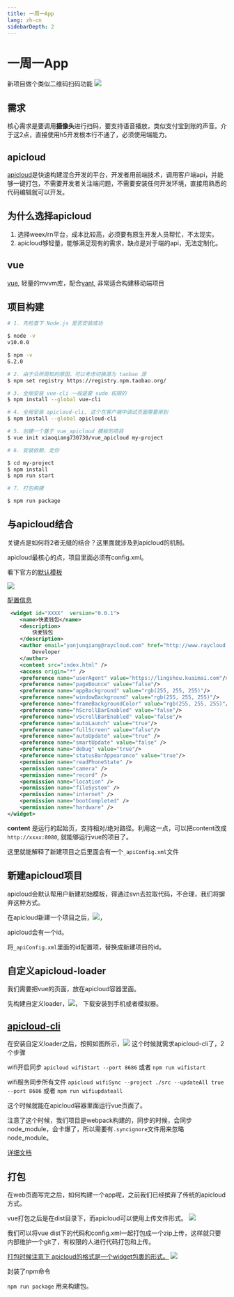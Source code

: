 ```yaml
---
title: 一周一App
lang: zh-cn
sidebarDepth: 2
---
```


# 一周一App

新项目做个类似二维码扫码功能
![](./image/tip.png)

## 需求

核心需求是要调用**摄像头**进行扫码，要支持语音播放，类似支付宝到账的声音。介于这2点，直接使用h5开发根本行不通了，必须使用端能力。

## apicloud

[apicloud](https://www.apicloud.com/)是快速构建混合开发的平台，开发者用前端技术，调用客户端api，并能够一键打包，不需要开发者关注端问题，不需要安装任何开发环境，直接用熟悉的代码编辑就可以开发。

## 为什么选择apicloud

1. 选择weex/rn平台，成本比较高，必须要有原生开发人员帮忙，不太现实。
2. apicloud够轻量，能够满足现有的需求，缺点是对于端的api，无法定制化。

## vue

[vue](https://cn.vuejs.org/), 轻量的mvvm库，配合[vant](https://www.youzanyun.com/zanui/vant#/zh-CN/intro), 非常适合构建移动端项目

## 项目构建

```bash
# 1. 先检查下 Node.js 是否安装成功

$ node -v
v10.0.0

$ npm -v
6.2.0

# 2. 由于众所周知的原因，可以考虑切换源为 taobao 源
$ npm set registry https://registry.npm.taobao.org/

# 3. 全局安装 vue-cli 一般是要 sudo 权限的
$ npm install --global vue-cli

# 4. 全局安装 apicloud-cli, 这个在客户端中调试页面需要用到
$ npm install --global apicloud-cli

# 5. 创建一个基于 vue_apicloud 模板的项目
$ vue init xiaoqiang730730/vue_apicloud my-project

# 6. 安装依赖，走你

$ cd my-project
$ npm install
$ npm run start

# 7. 打包构建

$ npm run package

```

## 与apicloud结合

关键点是如何将2者无缝的结合？这里面就涉及到apicloud的机制。

apicloud最核心的点，项目里面必须有config.xml。

看下官方的[默认模板](https://docs.apicloud.com/Dev-Guide/widget-package-structure-manual)

![](./image/apicloud_1.png)

[配置信息](https://docs.apicloud.com/Dev-Guide/app-config-manual)
```xml
 <widget id="XXXX"  version="0.0.1">
    <name>快麦钱包</name>
    <description>
        快麦钱包
    </description>
    <author email="yanjunqiang@raycloud.com" href="http://www.raycloud.com">
        Developer
    </author>
    <content src="index.html" />
    <access origin="*" />
    <preference name="userAgent" value="https://lingshou.kuaimai.com"/>
    <preference name="pageBounce" value="false"/>
	<preference name="appBackground" value="rgb(255, 255, 255)"/>
	<preference name="windowBackground" value="rgb(255, 255, 255)"/>
	<preference name="frameBackgroundColor" value="rgb(255, 255, 255)"/>
	<preference name="hScrollBarEnabled" value="false"/>
	<preference name="vScrollBarEnabled" value="false"/>
	<preference name="autoLaunch" value="true"/>
	<preference name="fullScreen" value="false"/>
	<preference name="autoUpdate" value="true" />
	<preference name="smartUpdate" value="false" />
	<preference name="debug" value="true"/>
	<preference name="statusBarAppearance" value="true"/>
	<permission name="readPhoneState" />
	<permission name="camera" />
	<permission name="record" />
	<permission name="location" />
	<permission name="fileSystem" />
	<permission name="internet" />
	<permission name="bootCompleted" />
	<permission name="hardware" />
</widget>

```

**content** 是运行的起始页，支持相对/绝对路径。利用这一点，可以把content改成`http://xxxx:8080`, 就能够运行vue的项目了。

这里就能解释了新建项目之后里面会有一个`_apiConfig.xml`文件

## 新建apicloud项目

apicloud会默认帮用户新建初始模板，得通过svn去拉取代码，不合理，我们将摒弃这种方式。

在apicloud新建一个项目之后，![](./image/apicloud_3.png)，

apicloud会有一个id。

将`_apiConfig.xml`里面的id配置项，替换成新建项目的id。

## 自定义apicloud-loader

我们需要把vue的页面，放在apicloud容器里面。

先构建自定义loader，![](./image/apicloud_2.png)， 下载安装到手机或者模拟器。

## [apicloud-cli](https://docs.apicloud.com/Dev-Tools/apicloud-cli)

在安装自定义loader之后，按照如图所示，![](./image/apicloud_4.png)
这个时候就需求apicloud-cli了，2个步骤

wifi开启同步
`apicloud wifiStart --port 8686` 或者 `npm run wifistart`

wifi服务同步所有文件
`apicloud wifiSync --project ./src --updateAll true --port 8686` 或者 `npm run wifiupdateall`

这个时候就能在apicloud容器里面运行vue页面了。

注意了这个时候，我们项目是webpack构建的，同步的时候，会同步node_module，会卡爆了，所以需要有`.syncignore`文件用来忽略node_module。

[详细文档](https://docs.apicloud.com/Dev-Tools/apicloud-cli)

## 打包

在web页面写完之后，如何构建一个app呢，之前我们已经摈弃了传统的apicloud方式。

vue打包之后是在dist目录下，而apicloud可以使用上传文件形式。
![](./image/apicloud_5.png)

我们可以将vue dist下的代码和config.xml一起打包成一个zip上传，这样就只要内部维护一个git了，有权限的人进行代码打包和上传。

[打包时候注意下 apicloud的格式是一个widget包裹的形式。](https://docs.apicloud.com/Dev-Guide/widget-package-structure-manual) 
![](./image/apicloud_6.png)

封装了npm命令

`npm run package` 用来构建包。
